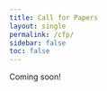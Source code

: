 ```yaml
---
title: Call for Papers
layout: single
permalink: /cfp/
sidebar: false
toc: false
---
```


Coming soon!